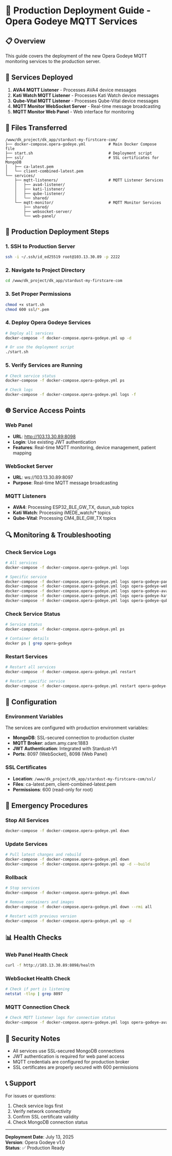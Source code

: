 # 🚀 Production Deployment Guide - Opera Godeye MQTT Services

## 📋 Overview
This guide covers the deployment of the new Opera Godeye MQTT monitoring services to the production server.

## 🎯 Services Deployed
1. **AVA4 MQTT Listener** - Processes AVA4 device messages
2. **Kati Watch MQTT Listener** - Processes Kati Watch device messages  
3. **Qube-Vital MQTT Listener** - Processes Qube-Vital device messages
4. **MQTT Monitor WebSocket Server** - Real-time message broadcasting
5. **MQTT Monitor Web Panel** - Web interface for monitoring

## 📁 Files Transferred
```
/www/dk_project/dk_app/stardust-my-firstcare-com/
├── docker-compose.opera-godeye.yml          # Main Docker Compose file
├── start.sh                                 # Deployment script
├── ssl/                                     # SSL certificates for MongoDB
│   ├── ca-latest.pem
│   └── client-combined-latest.pem
└── services/
    ├── mqtt-listeners/                      # MQTT Listener Services
    │   ├── ava4-listener/
    │   ├── kati-listener/
    │   ├── qube-listener/
    │   └── shared/
    └── mqtt-monitor/                        # MQTT Monitor Services
        ├── shared/
        ├── websocket-server/
        └── web-panel/
```

## 🔧 Production Deployment Steps

### 1. SSH to Production Server
```bash
ssh -i ~/.ssh/id_ed25519 root@103.13.30.89 -p 2222
```

### 2. Navigate to Project Directory
```bash
cd /www/dk_project/dk_app/stardust-my-firstcare-com
```

### 3. Set Proper Permissions
```bash
chmod +x start.sh
chmod 600 ssl/*.pem
```

### 4. Deploy Opera Godeye Services
```bash
# Deploy all services
docker-compose -f docker-compose.opera-godeye.yml up -d

# Or use the deployment script
./start.sh
```

### 5. Verify Services are Running
```bash
# Check service status
docker-compose -f docker-compose.opera-godeye.yml ps

# Check logs
docker-compose -f docker-compose.opera-godeye.yml logs -f
```

## 🌐 Service Access Points

### Web Panel
- **URL**: http://103.13.30.89:8098
- **Login**: Use existing JWT authentication
- **Features**: Real-time MQTT monitoring, device management, patient mapping

### WebSocket Server
- **URL**: ws://103.13.30.89:8097
- **Purpose**: Real-time MQTT message broadcasting

### MQTT Listeners
- **AVA4**: Processing ESP32_BLE_GW_TX, dusun_sub topics
- **Kati Watch**: Processing iMEDE_watch/* topics
- **Qube-Vital**: Processing CM4_BLE_GW_TX topics

## 🔍 Monitoring & Troubleshooting

### Check Service Logs
```bash
# All services
docker-compose -f docker-compose.opera-godeye.yml logs

# Specific service
docker-compose -f docker-compose.opera-godeye.yml logs opera-godeye-panel
docker-compose -f docker-compose.opera-godeye.yml logs opera-godeye-websocket
docker-compose -f docker-compose.opera-godeye.yml logs opera-godeye-ava4-listener
docker-compose -f docker-compose.opera-godeye.yml logs opera-godeye-kati-listener
docker-compose -f docker-compose.opera-godeye.yml logs opera-godeye-qube-listener
```

### Check Service Status
```bash
# Service status
docker-compose -f docker-compose.opera-godeye.yml ps

# Container details
docker ps | grep opera-godeye
```

### Restart Services
```bash
# Restart all services
docker-compose -f docker-compose.opera-godeye.yml restart

# Restart specific service
docker-compose -f docker-compose.opera-godeye.yml restart opera-godeye-panel
```

## 🔧 Configuration

### Environment Variables
The services are configured with production environment variables:
- **MongoDB**: SSL-secured connection to production cluster
- **MQTT Broker**: adam.amy.care:1883
- **JWT Authentication**: Integrated with Stardust-V1
- **Ports**: 8097 (WebSocket), 8098 (Web Panel)

### SSL Certificates
- **Location**: `/www/dk_project/dk_app/stardust-my-firstcare-com/ssl/`
- **Files**: ca-latest.pem, client-combined-latest.pem
- **Permissions**: 600 (read-only for root)

## 🚨 Emergency Procedures

### Stop All Services
```bash
docker-compose -f docker-compose.opera-godeye.yml down
```

### Update Services
```bash
# Pull latest changes and rebuild
docker-compose -f docker-compose.opera-godeye.yml down
docker-compose -f docker-compose.opera-godeye.yml up -d --build
```

### Rollback
```bash
# Stop services
docker-compose -f docker-compose.opera-godeye.yml down

# Remove containers and images
docker-compose -f docker-compose.opera-godeye.yml down --rmi all

# Restart with previous version
docker-compose -f docker-compose.opera-godeye.yml up -d
```

## 📊 Health Checks

### Web Panel Health Check
```bash
curl -f http://103.13.30.89:8098/health
```

### WebSocket Health Check
```bash
# Check if port is listening
netstat -tlnp | grep 8097
```

### MQTT Connection Check
```bash
# Check MQTT listener logs for connection status
docker-compose -f docker-compose.opera-godeye.yml logs opera-godeye-ava4-listener | grep "Connected"
```

## 🔐 Security Notes
- All services use SSL-secured MongoDB connections
- JWT authentication is required for web panel access
- MQTT credentials are configured for production broker
- SSL certificates are properly secured with 600 permissions

## 📞 Support
For issues or questions:
1. Check service logs first
2. Verify network connectivity
3. Confirm SSL certificate validity
4. Check MongoDB connection status

---
**Deployment Date**: July 13, 2025  
**Version**: Opera Godeye v1.0  
**Status**: ✅ Production Ready 
